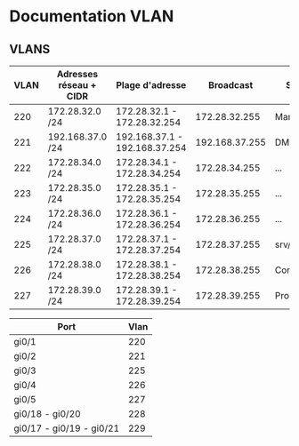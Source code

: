 # Documentation VLAN 

## VLANS

| VLAN | Adresses réseau + CIDR | Plage d'adresse | Broadcast | Service | 
|-|-|-|-|-|
| 220 | 172.28.32.0 /24 | 172.28.32.1 - 172.28.32.254 | 172.28.32.255 | Management |
| 221 | 192.168.37.0 /24 | 192.168.37.1 - 192.168.37.254 | 192.168.37.255 | DMZ |
| 222 | 172.28.34.0 /24 | 172.28.34.1 - 172.28.34.254 | 172.28.34.255 | ... |
| 223 | 172.28.35.0 /24 | 172.28.35.1 - 172.28.35.254 | 172.28.35.255 | ... |
| 224 | 172.28.36.0 /24 | 172.28.36.1 - 172.28.36.254 | 172.28.36.255 | ... |
| 225 | 172.28.37.0 /24 | 172.28.37.1 - 172.28.37.254 | 172.28.37.255 | srv/ad/dhcp |
| 226 | 172.28.38.0 /24 | 172.28.38.1 - 172.28.38.254 | 172.28.38.255 | Conception |
| 227 | 172.28.39.0 /24 | 172.28.39.1 - 172.28.39.254 | 172.28.39.255 | Production |



| Port | Vlan |
|-|-|
| gi0/1 | 220 |
| gi0/2 | 221 |
| gi0/3 | 225 |
| gi0/4 | 226 |
| gi0/5 | 227 |
| gi0/18 - gi0/20 | 228 |
| gi0/17 - gi0/19 - gi0/21 | 229 |
